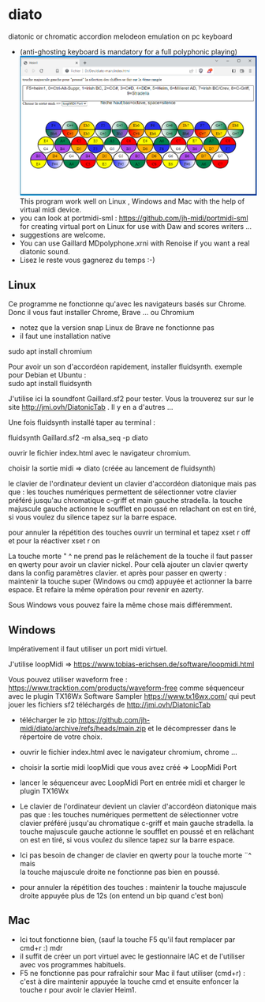 # diato
diatonic or chromatic accordion melodeon emulation on pc keyboard
*  (anti-ghosting keyboard is mandatory for a full polyphonic playing)
![image du programme ok](/diatok.PNG)
This program work well on Linux , Windows and Mac with the help of virtual midi device.
* you can look at portmidi-sml : https://github.com/jh-midi/portmidi-sml \
for creating virtual port on Linux for use with Daw and scores writers ...
* suggestions are welcome.
* You can use Gaillard MDpolyphone.xrni with Renoise if you want a real diatonic sound.
* Lisez le reste vous gagnerez du temps :-)
## Linux
Ce programme ne fonctionne qu'avec les navigateurs basés sur Chrome.
Donc il vous faut installer Chrome, Brave ... ou Chromium
* notez que la version snap Linux de Brave ne fonctionne pas 
* il faut une installation native

sudo apt install chromium

Pour avoir un son d'accordéon rapidement, installer fluidsynth.
exemple  pour Debian et Ubuntu :\
sudo apt install fluidsynth

J'utilise ici la soundfont Gaillard.sf2 pour tester.
Vous la trouverez sur sur le site http://jmi.ovh/DiatonicTab .
Il y en a d'autres ...

Une fois fluidsynth installé taper au terminal :

fluidsynth Gaillard.sf2 -m alsa_seq -p diato

ouvrir le fichier index.html avec le navigateur chromium.

choisir la sortie midi => diato (créée au lancement de fluidsynth)

le clavier de l'ordinateur devient un clavier d'accordéon diatonique
mais pas que : les touches numériques permettent de sélectionner
votre clavier préféré jusqu'au chromatique c-griff et main gauche stradella.
la touche majuscule gauche actionne le soufflet en poussé en relachant
on est en tiré, si vous voulez du silence tapez sur la barre espace.

pour annuler la répétition des touches ouvrir un terminal et
tapez
xset r off
et pour la réactiver
xset r on

La touche morte  " ^ ne prend pas le relâchement de la touche
il faut passer en qwerty pour avoir un clavier nickel.
Pour celà ajouter un clavier qwerty dans la config  paramètres clavier.
et après pour passer en qwerty :
maintenir la touche super (Windows ou cmd)  appuyée et actionner la barre espace.
Et refaire la même opération pour revenir en azerty.

Sous Windows vous pouvez faire la même chose mais différemment.
## Windows
Impérativement il faut utiliser un port midi virtuel. 

J'utilise loopMidi => https://www.tobias-erichsen.de/software/loopmidi.html

Vous pouvez utiliser waveform free : 
https://www.tracktion.com/products/waveform-free comme séquenceur 
avec le plugin TX16Wx Software Sampler https://www.tx16wx.com/ qui peut jouer les fichiers sf2 téléchargés de http://jmi.ovh/DiatonicTab 

* télécharger le zip https://github.com/jh-midi/diato/archive/refs/heads/main.zip et le décompresser dans le répertoire de votre choix.
  
* ouvrir le fichier index.html avec le navigateur chromium, chrome ...

* choisir la sortie midi loopMidi que vous avez créé => LoopMidi Port

* lancer le séquenceur avec LoopMidi Port en entrée midi et charger le plugin TX16Wx
  
* Le clavier de l'ordinateur devient un clavier d'accordéon diatonique
mais pas que : les touches numériques permettent de sélectionner
votre clavier préféré jusqu'au chromatique c-griff et main gauche stradella.
la touche majuscule gauche actionne le soufflet en poussé et en relâchant
on est en tiré, si vous voulez du silence tapez sur la barre espace.

* Ici pas besoin de changer de clavier en qwerty pour la touche morte ¨^ mais \
la touche majuscule droite ne fonctionne pas bien en poussé.
 
* pour annuler la répétition des touches : maintenir la touche majuscule droite appuyée plus de 12s (on entend un bip quand c'est bon)
## Mac

* Ici tout fonctionne bien, (sauf la touche F5 qu'il faut remplacer par cmd+r :) mdr
* il suffit de créer un port virtuel avec le gestionnaire IAC et de l'utiliser avec vos programmes habituels.
* F5 ne fonctionne pas pour rafraîchir sour Mac il faut utiliser (cmd+r) :\
c'est à dire maintenir appuyée la touche cmd et ensuite enfoncer la touche r pour avoir le clavier Heim1.
